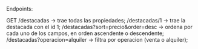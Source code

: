 Endpoints:

GET
/destacadas -> trae todas las propiedades;
/destacadas/1 -> trae la destacada con el id 1;
/destacadas?sort=precio&order=desc -> ordena por cada uno de los campos, en orden ascendente o descendente;
/destacadas?operacion=alquiler -> filtra por operacion (venta o alquiler);